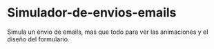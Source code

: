 # Simulador-de-envios-emails

Simula un envio de emails, mas que todo para ver las animaciones y el diseño del formulario.
